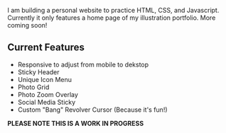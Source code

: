 I am building a personal website to practice HTML, CSS, and Javascript. Currently it only features a home page of my illustration portfolio. More coming soon!

## Current Features
- Responsive to adjust from mobile to dekstop
- Sticky Header
- Unique Icon Menu
- Photo Grid
- Photo Zoom Overlay
- Social Media Sticky
- Custom "Bang" Revolver Cursor (Because it's fun!)

**PLEASE NOTE THIS IS A WORK IN PROGRESS**
